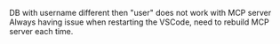 DB with username different then "user" does not work with MCP server
Always having issue when restarting the VSCode, need to rebuild MCP server each time.